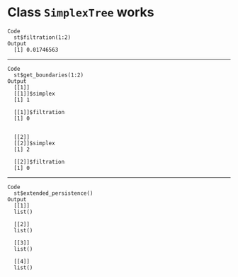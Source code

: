 # Class `SimplexTree` works

    Code
      st$filtration(1:2)
    Output
      [1] 0.01746563

---

    Code
      st$get_boundaries(1:2)
    Output
      [[1]]
      [[1]]$simplex
      [1] 1
      
      [[1]]$filtration
      [1] 0
      
      
      [[2]]
      [[2]]$simplex
      [1] 2
      
      [[2]]$filtration
      [1] 0
      
      

---

    Code
      st$extended_persistence()
    Output
      [[1]]
      list()
      
      [[2]]
      list()
      
      [[3]]
      list()
      
      [[4]]
      list()
      

